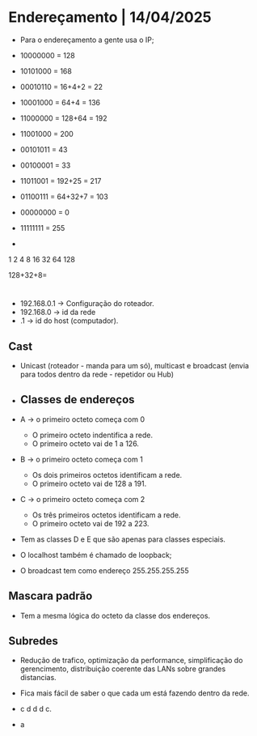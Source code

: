# Endereçamento | 14/04/2025

- Para o endereçamento a gente usa o IP;



- 10000000 = 128
- 10101000 = 168
- 00010110 = 16+4+2 = 22
- 10001000 = 64+4 = 136

- 11000000 = 128+64 = 192
- 11001000 = 200
- 00101011 = 43
- 00100001 = 33

- 11011001 = 192+25 = 217
- 01100111 = 64+32+7 = 103
- 00000000 = 0
- 11111111 = 255

- 

1
2
4
8
16
32
64
128

128+32+8=

# 

- 192.168.0.1 -> Configuração do roteador.
- 192.168.0 -> id da rede
- .1 -> id do host (computador).

## Cast

- Unicast (roteador - manda para um só), multicast e broadcast (envia para todos dentro da rede - repetidor ou Hub)

- ## Classes de endereços

- A -> o primeiro octeto começa com 0
  - O primeiro octeto indentifica a rede.
  - O primeiro octeto vai de 1 a 126.
- B -> o primeiro octeto começa com 1
  - Os dois primeiros octetos identificam a rede.
  - O primeiro octeto vai de 128 a 191.
- C -> o primeiro octeto começa com 2
  - Os três primeiros octetos identificam a rede.
  - O primeiro octeto vai de 192 a 223.

- Tem as classes D e E que são apenas para classes especiais.
- O localhost também é chamado de loopback;
- O broadcast tem como endereço 255.255.255.255

## Mascara padrão

- Tem a mesma lógica do octeto da classe dos endereços. 

## Subredes

- Redução de trafico, optimização da performance, simplificação do gerencimento, distribuição coerente das LANs sobre grandes distancias.
- Fica mais fácil de saber o que cada um está fazendo dentro da rede.

- c d d d c.
- a 
